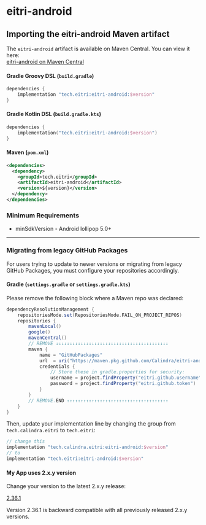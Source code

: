 
# eitri-android

## Importing the eitri-android Maven artifact

The `eitri-android` artifact is available on Maven Central. You can view it here:  
[eitri-android on Maven Central](https://central.sonatype.com/artifact/tech.eitri/eitri-android/overview)

#### Gradle Groovy DSL (`build.gradle`)
```groovy
dependencies {
    implementation "tech.eitri:eitri-android:$version"
}
```

#### Gradle Kotlin DSL (`build.gradle.kts`)
```kotlin
dependencies {
    implementation("tech.eitri:eitri-android:$version")
}
```

#### Maven (`pom.xml`)
```xml
<dependencies>
  <dependency>
    <groupId>tech.eitri</groupId>
    <artifactId>eitri-android</artifactId>
    <version>${version}</version>
  </dependency>
</dependencies>
```

### Minimum Requirements

- minSdkVersion - Android lollipop 5.0+

---


### Migrating from legacy GitHub Packages

For users trying to update to newer versions or migrating from legacy GitHub Packages, you must configure your repositories accordingly.

#### Gradle (`settings.gradle` or `settings.gradle.kts`)

Please remove the following block where a Maven repo was declared:

```groovy
dependencyResolutionManagement {
    repositoriesMode.set(RepositoriesMode.FAIL_ON_PROJECT_REPOS)
    repositories {
        mavenLocal()
        google()
        mavenCentral()
        // REMOVE ↓↓↓↓↓↓↓↓↓↓↓↓↓↓↓↓↓↓↓↓↓↓↓↓↓↓↓↓↓↓↓↓↓↓↓↓↓↓↓↓↓
        maven {
            name = "GitHubPackages"
            url  = uri("https://maven.pkg.github.com/Calindra/eitri-android")
            credentials {
                // Store these in gradle.properties for security:
                username = project.findProperty("eitri.github.username") ?: "YOUR_GITHUB_USERNAME"
                password = project.findProperty("eitri.github.token")    ?: "YOUR_GITHUB_TOKEN"
            }
        }
        // REMOVE.END ↑↑↑↑↑↑↑↑↑↑↑↑↑↑↑↑↑↑↑↑↑↑↑↑↑↑↑↑↑↑↑↑↑↑↑↑↑
    }
}
```

Then, update your implementation line by changing the group from `tech.calindra.eitri` to `tech.eitri`:

```groovy
// change this
implementation "tech.calindra.eitri:eitri-android:$version"
// to
implementation "tech.eitri:eitri-android:$version"
```

#### My App uses 2.x.y version

Change your version to the latest 2.x.y release:

[2.36.1](https://central.sonatype.com/artifact/tech.eitri/eitri-android/2.36.1)

Version 2.36.1 is backward compatible with all previously released 2.x.y versions.
